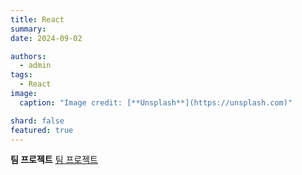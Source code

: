 ```yaml
---
title: React
summary: 
date: 2024-09-02

authors:
  - admin
tags:
  - React
image:
  caption: "Image credit: [**Unsplash**](https://unsplash.com)"

shard: false
featured: true
---
```



**팀 프로젝트**
[팀 프로젝트](https://github.com/DeokJong/WSD-TERM-PROJECT)

